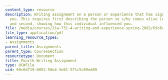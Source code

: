 ```yaml
---
content_type: resource
description: Writing assignment on a person or experience that has significantly affected
  you. This requires first describing the person so s/he comes alive in the essay
  and second, showing how this individual influenced you.
file: /media/courses/21w-731-4-writing-and-experience-spring-2002/69c6d719685258e43e61571c5c09ed89_assignment4.pdf
file_type: application/pdf
learning_resource_types:
- Assignments
parent_title: Assignments
parent_type: CourseSection
resourcetype: Document
title: Fourth Writing Assignment
type: OCWFile
uid: 69c6d719-6852-58e4-3e61-571c5c09ed89
---
```

